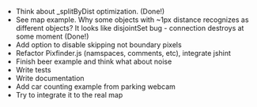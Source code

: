 * Think about _splitByDist optimization. (Done!)
* See map example. Why some objects with ~1px distance recognizes as different objects?
  It looks like disjointSet bug - connection destroys at some moment (Done!)
* Add option to disable skipping not boundary pixels
* Refactor Pixfinder.js (namspaces, comments, etc), integrate jshint
* Finish beer example and think what about noise
* Write tests
* Write documentation
* Add car counting example from parking webcam
* Try to integrate it to the real map